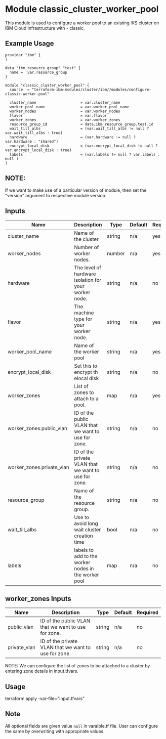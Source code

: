 # Module classic_cluster_worker_pool

This module is used to configure a worker pool to an existing IKS cluster on IBM Cloud Infrastructure with - classic.

## Example Usage
```
provider "ibm" {
}

data "ibm_resource_group" "test" {
  name =  var.resource_group 
}

module "classic_cluster_worker_pool" {
  source  = "terraform-ibm-modules/cluster/ibm//modules/configure-classic-worker-pool"

  cluster_name                    = var.cluster_name
  worker_pool_name                = var.worker_pool_name
  worker_nodes                    = var.worker_nodes
  flavor                          = var.flavor
  worker_zones                    = var.worker_zones
  resource_group_id               = data.ibm_resource_group.test.id
  wait_till_albs                  = (var.wait_till_albs != null ? var.wait_till_albs : true)
  hardware                        = (var.hardware != null ? var.hardware : "shared")
  encrypt_local_disk              = (var.encrypt_local_disk != null ? var.encrypt_local_disk : true)
  labels                          = (var.labels != null ? var.labels : null )
}
```
## NOTE: 

If we want to make use of a particular version of module, then set the "version" argument to respective module version.

<!-- BEGINNING OF PRE-COMMIT-TERRAFORM DOCS HOOK -->
## Inputs

| Name                              | Description                                           | Type   | Default | Required |
|-----------------------------------|-------------------------------------------------------|--------|---------|----------|
| cluster\_name                     | Name of the cluster                                   | string | n/a     | yes      |
| worker\_nodes                     | Number of worker nodes.                               | number | n/a     | yes      |
| hardware                          | The level of hardware isolation for your worker node. | string | n/a     | no       |
| flavor                            | The machine type for your worker node.                | string | n/a     | yes      |
| worker\_pool\_name                | Name of the worker pool                               | string | n/a     | yes      |
| encrypt\_local\_disk              | Set this to encrypt th elocal disk                    | string | n/a     | no       |
| worker\_zones                     | List of zones to attach to a pool.                    | map    | n/a     | yes      |
| worker\_zones.public_vlan         | ID of the public  VLAN that we want to use for zone.  | string | n/a     | no       |
| worker\_zones.private_vlan        | ID of the private VLAN that we want to use for zone.  | string | n/a     | no       |
| resource\_group                   |  Name of the resource group.                          | string | n/a     | no       |
| wait_till_albs                    | Use to avoid long wait cluster creation time          | bool   | n/a     | no       |
| labels                            | labels to add to the worker nodes in the worker pool  | map    | n/a     | no       |

<!-- END OF PRE-COMMIT-TERRAFORM DOCS HOOK -->

<!-- BEGINNING OF PRE-COMMIT-TERRAFORM DOCS HOOK -->

## worker_zones Inputs 

| Name                              | Description                                           | Type   | Default | Required |
|-----------------------------------|-------------------------------------------------------|--------|---------|----------|
| public_vlan                       | ID of the public  VLAN that we want to use for zone.  | string | n/a     | no       |
| private_vlan                      | ID of the private VLAN that we want to use for zone.  | string | n/a     | no       |

<!-- END OF PRE-COMMIT-TERRAFORM DOCS HOOK -->

NOTE: We can configure the list of zones to be attached to a cluster by entering zone details in input.tfvars.

## Usage

terraform apply -var-file="input.tfvars"

## Note

All optional fields are given value `null` in varaible.tf file. User can configure the same by overwriting with appropriate values.

